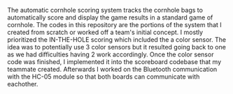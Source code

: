 The automatic cornhole scoring system tracks the cornhole bags to automatically score and display the game results in a standard game of cornhole.
The codes in this repository are the portions of the system that I created from scratch or worked off a team's initial concept.
I mostly prioritized the IN-THE-HOLE scoring which included the a color sensor.
  The idea was to potentially use 3 color sensors but it resulted going back to one as we had difficulties having 2 work accordingly.
Once the color sensor code was finished, I implemented it into the scoreboard codebase that my teammate created.
Afterwards I worked on the Bluetooth communication with the HC-05 module so that both boards can communicate with eachother.
